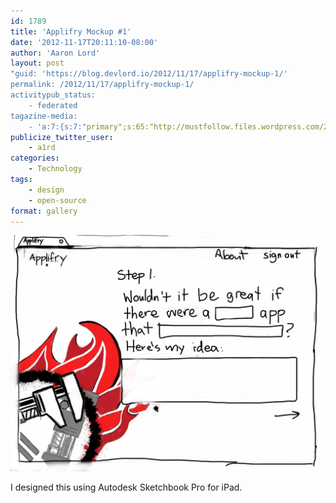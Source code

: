 ```yaml
---
id: 1789
title: 'Applifry Mockup #1'
date: '2012-11-17T20:11:10-08:00'
author: 'Aaron Lord'
layout: post
"guid: 'https://blog.devlord.io/2012/11/17/applifry-mockup-1/'
permalink: /2012/11/17/applifry-mockup-1/
activitypub_status:
    - federated
tagazine-media:
    - 'a:7:{s:7:"primary";s:65:"http://mustfollow.files.wordpress.com/2012/11/20121117-200948.jpg";s:6:"images";a:1:{s:65:"http://mustfollow.files.wordpress.com/2012/11/20121117-200948.jpg";a:6:{s:8:"file_url";s:65:"http://mustfollow.files.wordpress.com/2012/11/20121117-200948.jpg";s:5:"width";i:2048;s:6:"height";i:1536;s:4:"type";s:5:"image";s:4:"area";i:3145728;s:9:"file_path";b:0;}}s:6:"videos";a:0:{}s:11:"image_count";i:1;s:6:"author";s:8:"28099389";s:7:"blog_id";s:8:"28571045";s:9:"mod_stamp";s:19:"2012-11-18 04:11:10";}'
publicize_twitter_user:
    - a1rd
categories:
    - Technology
tags:
    - design
    - open-source
format: gallery
---
```


<a href="/assets/img/2012/11/20121117-200948.jpg"><img src="/assets/img/2012/11/20121117-200948.jpg" alt="20121117-200948.jpg" class="alignnone size-full" /></a>

I designed this using Autodesk Sketchbook Pro for iPad.